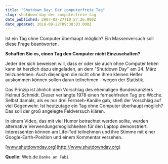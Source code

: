 ```yaml
---
title: "Shutdown Day: Der computerfreie Tag"
slug: shutdown-day-der-computerfreie-tag
date_published: 2007-02-27T10:57:26.000Z
date_updated: 2018-08-22T09:38:03.000Z
---
```


Ist ein Tag ohne Computer überhaupt möglich? Ein Massenversuch soll diese Frage beantworten.

**Schaffen Sie es, einen Tag den Computer nicht Einzuschalten?**

Jeder der sich beweisen will, dass er oder sie auch ohne Computer leben kann ist herzlich dazu eingeladen, an dem "Shutdown Day" am 24. März teilzunehmen. Auch diejenigen die nicht ohne ihren kleinen Helfer auskommen können sollen daran teilnehmen - wegen der Statistik.

Das Prinzip ist ähnlich dem Vorschlag des ehemaligen Bundeskanzlers Helmut Schmidt. Dieser verlangte 1978 einen fernsehfreien Tag pro Woche. Selbst damals, als es nur drei Fernseh-Kanäle gab, stieß der Vorschlag auf viel Gegenwehr. Ist heutzutage ein Tag ohne Computer überhaupt möglich? Das soll der groß angelegte Feldversuch klären.

In einem Video, das mit viel Humor betrachtet werden sollte, werden alternative Verwendungsmöglichkeiten für den Laptop demonstriert. Interessenten können am Life-Ted teilnehmen und ihre Stimme mit einer Google-Earth-Position und einem Kommentar versehen.

[www.shutdownday.org](http://www.shutdownday.org)

**Quelle:** Web.de
`Danke an Fabi`
